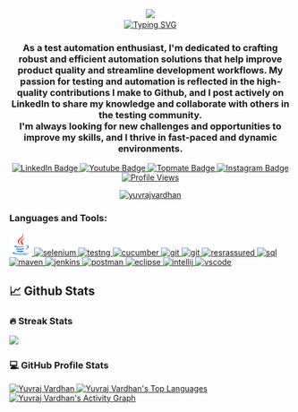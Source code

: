<!-- Intro Section  -->
<div id="intro-img" align="center">
<a href="#"><img src="https://emojis.slackmojis.com/emojis/images/1531849430/4246/blob-sunglasses.gif?1531849430" width=100></a>
</div>
<div id="about-me" align="center">
<a href="#"><img src="https://readme-typing-svg.demolab.com?font=Roboto+Condensed&weight=500&size=25&duration=4000&pause=500&color=EB5775&center=true&vCenter=true&width=550&lines=Hi%2C+I+am+Yuvraj+Vardhan;Namaste+from+India!;I+am+an+Automation+Engineer" alt="Typing SVG" /></a>
</div>

<h3 align="center"> As a test automation enthusiast, I'm dedicated to crafting robust and efficient automation solutions that help improve product quality and streamline development workflows. My passion for testing and automation is reflected in the high-quality contributions I make to Github, and I post actively on LinkedIn to share my knowledge and collaborate with others in the testing community. <br>
  I'm always looking for new challenges and opportunities to improve my skills, and I thrive in fast-paced and dynamic environments. </h3>

<!-- Social Media -->
<div id="badges" align="center">
  <a href="https://www.linkedin.com/in/yuvrajvardhan/">
    <img src="https://img.shields.io/badge/LinkedIn-blue?style=for-the-badge&logo=linkedin&logoColor=white" alt="LinkedIn Badge" width="120" height="30">
  </a>
  <a href="https://www.youtube.com/channel/UC08uct4ZKLUthf9S2wy714Q">
    <img src="https://img.shields.io/badge/YouTube-red?style=for-the-badge&logo=youtube&logoColor=white" alt="Youtube Badge" width="120" height="30">
  </a>
  <a href="https://topmate.io/yuvrajvardhan">
    <img src="https://topmate.io/images/common/topmate-light.svg?style=for-the-badge&logo=youtube&logoColor=white" alt="Topmate Badge" width="120" height="30">
  </a>
  <a href="https://instagram.com/yuvrajvardhan?_sm_nck=1">
    <img src="https://img.shields.io/badge/Instagram-E4405F?style=for-the-badge&logo=instagram&logoColor=white" alt="Instagram Badge" width="120" height="30">
  </a>
  <a href="https://komarev.com/ghpvc/?username=vardhanyuvraj"><img src="https://komarev.com/ghpvc/?username=vardhanyuvraj&label=Profile%20views&color=0e75b6&style=flat" alt="Profile Views" width="120" height="30"></a>
</div>


<p align="center"> <a href="https://github.com/ryo-ma/github-profile-trophy"><img src="https://github-profile-trophy.vercel.app/?username=vardhanyuvraj" alt="yuvrajvardhan" /></a> </p>


<h3 align="left">Languages and Tools: </h3>
<p align="left"> 
  <a href="https://www.java.com" target="_blank" rel="noreferrer"> <img src="https://raw.githubusercontent.com/devicons/devicon/master/icons/java/java-original.svg" alt="java" width="40" height="40"/> </a> 
  <a href="https://www.selenium.dev" target="_blank" rel="noreferrer"> <img src="https://raw.githubusercontent.com/detain/svg-logos/780f25886640cef088af994181646db2f6b1a3f8/svg/selenium-logo.svg" alt="selenium" width="40" height="40"/> </a> 
  <a href="https://testng.org/doc/" target="_blank" rel="noreferrer"> <img src="https://i0.wp.com/blog.knoldus.com/wp-content/uploads/2020/01/TESTNG.png?resize=1024%2C576&ssl=1" alt="testng" width="40" height="40"/> </a> 
  <a href="https://cucumber.io/" target="_blank" rel="noreferrer"> <img src="https://static.javatpoint.com/tutorial/cucumber/images/cucumber-testing-tutorial.png" alt="cucumber" width="40" height="40"/> </a> 
<a href="https://git-scm.com/" target="_blank" rel="noreferrer"> <img src="https://www.vectorlogo.zone/logos/git-scm/git-scm-icon.svg" alt="git" width="40" height="40"/> </a> 
  <a href="https://github.com/" target="_blank" rel="noreferrer"> <img src="https://github.githubassets.com/images/modules/logos_page/GitHub-Mark.png" alt="git" width="40" height="40"/> </a> 
  <a href="https://rest-assured.io/" target="_blank" rel="noreferrer"> <img src="https://rest-assured.io/img/logo-transparent.png" alt="resrassured" width="40" height="40"/> </a> 
  <a href="https://www.mysql.com/" target="_blank" rel="noreferrer"> <img src="https://w7.pngwing.com/pngs/286/519/png-transparent-microsoft-azure-sql-database-microsoft-sql-server-azure-sql-data-warehouse-logo-text-logo-microsoft-azure-thumbnail.png" alt="sql" width="40" height="40"/> </a> 
  <a href="https://maven.apache.org/" target="_blank" rel="noreferrer"> <img src="https://cdn.icon-icons.com/icons2/2107/PNG/512/file_type_maven_icon_130397.png" alt="maven" width="40" height="40"/> </a> 
<a href="https://www.jenkins.io" target="_blank" rel="noreferrer"> <img src="https://www.vectorlogo.zone/logos/jenkins/jenkins-icon.svg" alt="jenkins" width="40" height="40"/> </a> 
<a href="https://postman.com" target="_blank" rel="noreferrer"> <img src="https://www.vectorlogo.zone/logos/getpostman/getpostman-icon.svg" alt="postman" width="40" height="40"/> </a> 
  <a href="https://www.eclipse.org/" target="_blank" rel="noreferrer"> <img src="https://www.nicepng.com/png/detail/264-2648074_eclipse-logo-png-transparent-eclipse-ide.png" alt="eclipse" width="40" height="40"/> </a> 
  <a href="https://www.jetbrains.com/idea/" target="_blank" rel="noreferrer"> <img src="https://upload.wikimedia.org/wikipedia/commons/thumb/9/9c/IntelliJ_IDEA_Icon.svg/512px-IntelliJ_IDEA_Icon.svg.png?20200803071016" alt="intellij" width="40" height="40"/> </a> 
  <a href="https://code.visualstudio.com/" target="_blank" rel="noreferrer"> <img src="https://upload.wikimedia.org/wikipedia/commons/thumb/9/9a/Visual_Studio_Code_1.35_icon.svg/2048px-Visual_Studio_Code_1.35_icon.svg.png" alt="vscode" width="40" height="40"/> </a> 
</p>

<!-- Github Activities -->
## 📈 Github Stats
 <h3>🔥 Streak Stats</h3>
 <a href="https://github.com/DenverCoder1/github-readme-streak-stats">
  <p><img src="https://streak-stats.demolab.com?user=vardhanyuvraj&theme=monokai-metallian&hide_border=true&mode=weekly&fire=DD2727"></p>
</a>
 <h3>💻 GitHub Profile Stats</h3>
 <a href="https://github.com/anuraghazra/github-readme-stats">
  <img alt="Yuvraj Vardhan" src="https://denvercoder1-github-readme-stats.vercel.app/api/?username=vardhanyuvraj&show_icons=true&include_all_commits=true&count_private=true&theme=react&hide_border=true&bg_color=1F222E&title_color=F85D7F&icon_color=F8D866" height="192px">
</a>
<a href="https://github.com/anuraghazra/github-readme-stats">
 <img alt="Yuvraj Vardhan's Top Languages" src="https://github-readme-stats.vercel.app/api/top-langs/?username=vardhanyuvraj&langs_count=8&layout=compact&theme=react&hide_border=true&bg_color=1F222E&title_color=F85D7F&icon_color=F8D866&hide=Jupyter%20Notebook" height="192px">
</a>
<a href="https://github.com/ashutosh00710/github-readme-activity-graph">
 <img alt="Yuvraj Vardhan's Activity Graph" src="https://github-readme-activity-graph.cyclic.app/graph/?username=vardhanyuvraj&bg_color=1F222E&color=F8D866&line=F85D7F&point=FFFFFF&hide_border=true">
</a>

<!---
vardhanyuvraj/vardhanyuvraj is a ✨ special ✨ repository because its `README.md` (this file) appears on your GitHub profile.
You can click the Preview link to take a look at your changes.
--->
